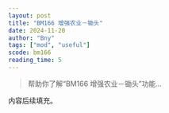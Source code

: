 ```yaml
---
layout: post
title: "BM166 增强农业－锄头"
date: 2024-11-20
author: "Bny"
tags: ["mod", "useful"]
scode: bm166
reading_time: 5
---
```


> 帮助你了解“BM166 增强农业－锄头”功能...

内容后续填充。
